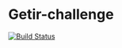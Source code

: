 # Getir-challenge

[![Build Status](https://app.travis-ci.com/AbonyiXavier/Gitr-challenge.svg?branch=main)](https://app.travis-ci.com/AbonyiXavier/Gitr-challenge)